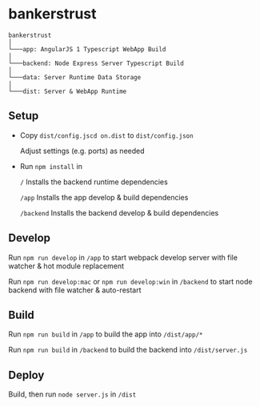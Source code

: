 # bankerstrust

```
bankerstrust
│
└───app: AngularJS 1 Typescript WebApp Build
│   
└───backend: Node Express Server Typescript Build 
│   
└───data: Server Runtime Data Storage
│   
└───dist: Server & WebApp Runtime

```

## Setup

* Copy `dist/config.jscd on.dist` to `dist/config.json`
  
  Adjust settings (e.g. ports) as needed

* Run `npm install` in 
  
  `/` Installs the backend runtime dependencies 
  
  `/app` Installs the app develop & build dependencies
   
  `/backend` Installs the backend develop & build dependencies


## Develop

Run `npm run develop` in `/app` to start webpack develop server with file watcher & hot module replacement 

Run `npm run develop:mac` or `npm run develop:win` in `/backend` to start node backend with file watcher & auto-restart


## Build

Run `npm run build` in `/app` to build the app into `/dist/app/*`

Run `npm run build` in `/backend` to build the backend into `/dist/server.js`


## Deploy

Build, then run `node server.js` in `/dist`

